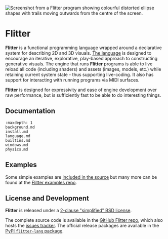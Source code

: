
![Screenshot from a Flitter program showing colourful distorted ellipse shapes
with trails moving outwards from the centre of the screen.](header.jpg)

# Flitter

**Flitter** is a functional programming language wrapped around a declarative
system for describing 2D and 3D visuals. [The language](language.md)
is designed to encourage an iterative, explorative, play-based approach to
constructing generative visuals. The engine that runs **Flitter** programs is
able to live reload all code (including shaders) and assets (images, models,
etc.) while retaining current system state - thus supporting live-coding. It
also has support for interacting with running programs via MIDI surfaces.

**Flitter** is designed for expressivity and ease of engine development over
raw performance, but is sufficiently fast to be able to do interesting things.

## Documentation

```{toctree}
:maxdepth: 1
background.md
install.md
language.md
builtins.md
windows.md
physics.md
```

## Examples

Some simple examples are [included in the
source](https://github.com/jonathanhogg/flitter/tree/main/examples)
but many more can be found at the [Flitter examples
repo](https://github.com/jonathanhogg/flitter-examples).

## License and Development

**Flitter** is released under a [2-clause "simplified" BSD
license](https://github.com/jonathanhogg/flitter/blob/main/LICENSE).

The complete source code is available in the [GitHub Flitter
repo](https://github.com/jonathanhogg/flitter), which also hosts the
[issues tracker](https://github.com/jonathanhogg/flitter/issues). The official
release packages are available in the [PyPI `flitter-lang`
package](https://pypi.org/project/flitter-lang/).
